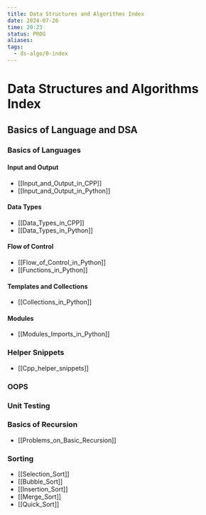 ```yaml
---
title: Data Structures and Algorithms Index
date: 2024-07-26
time: 20:23
status: PROG
aliases: 
tags:
  - ds-algo/0-index
---
```

# Data Structures and Algorithms Index

## Basics of Language and DSA
### Basics of Languages

#### Input and Output
- [[Input_and_Output_in_CPP]]
- [[Input_and_Output_in_Python]]

#### Data Types
- [[Data_Types_in_CPP]]
- [[Data_Types_in_Python]]

#### Flow of Control
- [[Flow_of_Control_in_Python]]
- [[Functions_in_Python]]

#### Templates and Collections
- [[Collections_in_Python]]

#### Modules
- [[Modules_Imports_in_Python]]

### Helper Snippets
- [[Cpp_helper_snippets]]

### OOPS

### Unit Testing

### Basics of Recursion
- [[Problems_on_Basic_Recursion]]

### Sorting
- [[Selection_Sort]]
- [[Bubble_Sort]]
- [[Insertion_Sort]]
- [[Merge_Sort]]
- [[Quick_Sort]]